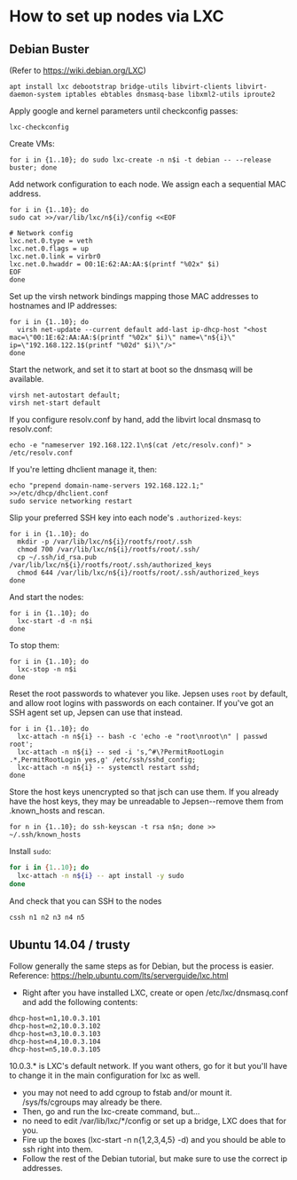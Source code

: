 # How to set up nodes via LXC

## Debian Buster

(Refer to https://wiki.debian.org/LXC)

```
apt install lxc debootstrap bridge-utils libvirt-clients libvirt-daemon-system iptables ebtables dnsmasq-base libxml2-utils iproute2
```

Apply google and kernel parameters until checkconfig passes:

```
lxc-checkconfig
```

Create VMs:

```
for i in {1..10}; do sudo lxc-create -n n$i -t debian -- --release buster; done
```

Add network configuration to each node. We assign each a sequential MAC
address.

```
for i in {1..10}; do
sudo cat >>/var/lib/lxc/n${i}/config <<EOF

# Network config
lxc.net.0.type = veth
lxc.net.0.flags = up
lxc.net.0.link = virbr0
lxc.net.0.hwaddr = 00:1E:62:AA:AA:$(printf "%02x" $i)
EOF
done
```

Set up the virsh network bindings mapping those MAC addresses to hostnames and
IP addresses:

```
for i in {1..10}; do
  virsh net-update --current default add-last ip-dhcp-host "<host mac=\"00:1E:62:AA:AA:$(printf "%02x" $i)\" name=\"n${i}\" ip=\"192.168.122.1$(printf "%02d" $i)\"/>"
done
```

Start the network, and set it to start at boot so the dnsmasq will be
available.

```
virsh net-autostart default;
virsh net-start default
```

If you configure resolv.conf by hand, add the libvirt local dnsmasq to
resolv.conf:

```
echo -e "nameserver 192.168.122.1\n$(cat /etc/resolv.conf)" > /etc/resolv.conf
```

If you're letting dhclient manage it, then:

```
echo "prepend domain-name-servers 192.168.122.1;" >>/etc/dhcp/dhclient.conf
sudo service networking restart
```

Slip your preferred SSH key into each node's `.authorized-keys`:

```
for i in {1..10}; do
  mkdir -p /var/lib/lxc/n${i}/rootfs/root/.ssh
  chmod 700 /var/lib/lxc/n${i}/rootfs/root/.ssh/
  cp ~/.ssh/id_rsa.pub /var/lib/lxc/n${i}/rootfs/root/.ssh/authorized_keys
  chmod 644 /var/lib/lxc/n${i}/rootfs/root/.ssh/authorized_keys
done
```

And start the nodes:

```
for i in {1..10}; do
  lxc-start -d -n n$i
done
```

To stop them:

```
for i in {1..10}; do
  lxc-stop -n n$i
done
```

Reset the root passwords to whatever you like. Jepsen uses `root` by default,
and allow root logins with passwords on each container. If you've got an SSH
agent set up, Jepsen can use that instead.

```
for i in {1..10}; do
  lxc-attach -n n${i} -- bash -c 'echo -e "root\nroot\n" | passwd root';
  lxc-attach -n n${i} -- sed -i 's,^#\?PermitRootLogin .*,PermitRootLogin yes,g' /etc/ssh/sshd_config;
  lxc-attach -n n${i} -- systemctl restart sshd;
done
```

Store the host keys unencrypted so that jsch can use them. If you already have
the host keys, they may be unreadable to Jepsen--remove them from .known_hosts
and rescan.

```
for n in {1..10}; do ssh-keyscan -t rsa n$n; done >> ~/.ssh/known_hosts
```

Install `sudo`:

```sh
for i in {1..10}; do
  lxc-attach -n n${i} -- apt install -y sudo
done
```

And check that you can SSH to the nodes

```sh
cssh n1 n2 n3 n4 n5
```

## Ubuntu 14.04 / trusty

Follow generally the same steps as for Debian, but the process is easier. Reference: https://help.ubuntu.com/lts/serverguide/lxc.html

* Right after you have installed LXC, create or open /etc/lxc/dnsmasq.conf and add the following contents:

```
dhcp-host=n1,10.0.3.101
dhcp-host=n2,10.0.3.102
dhcp-host=n3,10.0.3.103
dhcp-host=n4,10.0.3.104
dhcp-host=n5,10.0.3.105
```

10.0.3.* is LXC's default network. If you want others, go for it but you'll have to change it in the main configuration for lxc as well.

* you may not need to add cgroup to fstab and/or mount it. /sys/fs/cgroups may already be there.
* Then, go and run the lxc-create command, but...
* no need to edit /var/lib/lxc/*/config or set up a bridge, LXC does that for you.
* Fire up the boxes (lxc-start -n n{1,2,3,4,5} -d) and you should be able to ssh right into them.
* Follow the rest of the Debian tutorial, but make sure to use the correct ip addresses.
